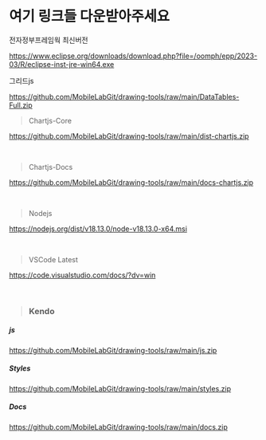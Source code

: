 # 여기 링크들 다운받아주세요


전자정부프레임웍 최신버전

https://www.eclipse.org/downloads/download.php?file=/oomph/epp/2023-03/R/eclipse-inst-jre-win64.exe

그리드js

https://github.com/MobileLabGit/drawing-tools/raw/main/DataTables-Full.zip





> Chartjs-Core

https://github.com/MobileLabGit/drawing-tools/raw/main/dist-chartjs.zip

<br/>

> Chartjs-Docs

https://github.com/MobileLabGit/drawing-tools/raw/main/docs-chartjs.zip

<br/>


> Nodejs


https://nodejs.org/dist/v18.13.0/node-v18.13.0-x64.msi

<br/>

> VSCode Latest


https://code.visualstudio.com/docs/?dv=win


<br/>

>### Kendo

##### js
https://github.com/MobileLabGit/drawing-tools/raw/main/js.zip

##### Styles
https://github.com/MobileLabGit/drawing-tools/raw/main/styles.zip

##### Docs
https://github.com/MobileLabGit/drawing-tools/raw/main/docs.zip

